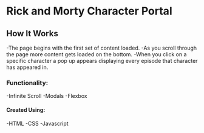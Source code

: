 # Rick and Morty Character Portal

## How It Works
-The page begins with the first set of content loaded.
-As you scroll through the page more content gets loaded on the bottom.
-When you click on a specific character a pop up appears displaying every episode that character has appeared in.

### Functionality:
-Infinite Scroll
-Modals
-Flexbox

#### Created Using:
-HTML
-CSS
-Javascript
